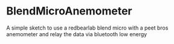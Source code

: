 # BlendMicroAnemometer
A simple sketch to use a redbearlab blend micro with a peet bros anemometer and relay the data via bluetooth low energy

